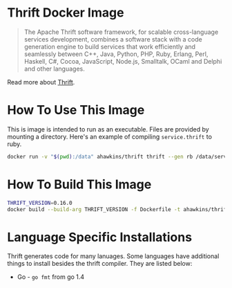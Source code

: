 # Thrift Docker Image

> The Apache Thrift software framework, for scalable cross-language
> services development, combines a software stack with a code generation
> engine to build services that work efficiently and seamlessly between
> C++, Java, Python, PHP, Ruby, Erlang, Perl, Haskell, C#, Cocoa,
> JavaScript, Node.js, Smalltalk, OCaml and Delphi and other languages.

Read more about [Thrift](https://thrift.apache.org).

# How To Use This Image

This is image is intended to run as an executable. Files are provided
by mounting a directory. Here's an example of compiling
`service.thrift` to ruby.

```bash
docker run -v "$(pwd):/data" ahawkins/thrift thrift --gen rb /data/service.thrift
```

# How To Build This Image

```bash
THRIFT_VERSION=0.16.0
docker build --build-arg THRIFT_VERSION -f Dockerfile -t ahawkins/thrift:0.16.0
```

# Language Specific Installations

Thrift generates code for many lanuages. Some languages have
additional things to install besides the thrift compiler. They are
listed below:

* Go - `go fmt` from go 1.4
